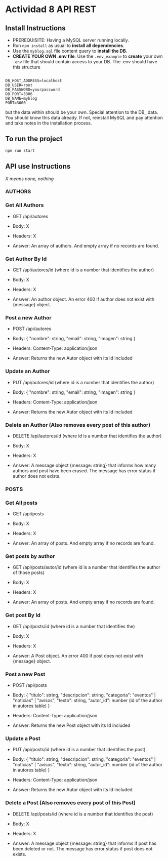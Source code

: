 # Actividad 8 API REST

## Install Instructions

- PREREQUISITE: Having a MySQL server running locally.
- Run `npm install` as usual to **install all dependencies**.
- Use the `myblog.sql` file content query to **install the DB**.
- **CREATE YOUR OWN .env file**. Use the `.env_example` to **create** your own `.env` file that should contain access to your DB. The .env should have this structure

```

DB_HOST_ADDRESS=localhost
DB_USER=root
DB_PASSWORD=yourpassword
DB_PORT=3306
DB_NAME=myblog
PORT=3000

```

but the data within should be your own. Special attention to the DB\_ data. You should know this data already. If not, reinstall MySQL and pay attention and take notes in the installation process.

## To run the project

```Bash
npm run start
```

## API use Instructions

_X means none, nothing_

### **AUTHORS**

### Get All Authors

- GET /api/autores
- Body: X
- Headers: X

- Answer: An array of authors. And empty array if no records are found.

### Get Author By Id

- GET /api/autores/id (where id is a number that identifies the author)
- Body: X
- Headers: X

- Answer: An author object. An error 400 if author does not exist with {message} object.

### Post a new Author

- POST /api/autores
- Body:
  {
  "nombre": string,
  "email": string,
  "imagen": string
  }
- Headers: Content-Type: application/json

- Answer: Returns the new Autor object with its Id included

### Update an Author

- PUT /api/autores/id (where id is a number that identifies the author)
- Body:
  {
  "nombre": string,
  "email": string,
  "imagen": string
  }
- Headers: Content-Type: application/json

- Answer: Returns the new Autor object with its Id included

### Delete an Author (Also removes every post of this author)

- DELETE /api/autores/id (where id is a number that identifies the author)
- Body: X
- Headers: X

- Answer: A message object {message: string} that informs how many authors and post have been erased. The message has error status if author does not exists.

### **POSTS**

### Get All posts

- GET /api/posts
- Body: X
- Headers: X

- Answer: An array of posts. And empty array if no records are found.

### Get posts by author

- GET /api/posts/autor/id (where id is a number that identifies the author of those posts)
- Body: X
- Headers: X

- Answer: An array of posts. And empty array if no records are found.

### Get post By Id

- GET /api/posts/id (where id is a number that identifies the)
- Body: X
- Headers: X

- Answer: A Post object. An error 400 if post does not exist with {message} object.

### Post a new Post

- POST /api/posts
- Body:
  {
  "titulo": string,
  "descripcion": string,
  "categoria": "eventos" | "noticias" | "avisos",
  "texto": string,
  "autor_id": number (id of the author in autores table)
  }
- Headers: Content-Type: application/json

- Answer: Returns the new Post object with its Id included

### Update a Post

- PUT /api/posts/id (where id is a number that identifies the post)
- Body:
  {
  "titulo": string,
  "descripcion": string,
  "categoria": "eventos" | "noticias" | "avisos",
  "texto": string,
  "autor_id": number (id of the author in autores table)
  }
- Headers: Content-Type: application/json

- Answer: Returns the new Autor object with its Id included

### Delete a Post (Also removes every post of this Post)

- DELETE /api/posts/id (where id is a number that identifies the post)
- Body: X
- Headers: X

- Answer: A message object {message: string} that informs if post has been deleted or not. The message has error status if post does not exists.
